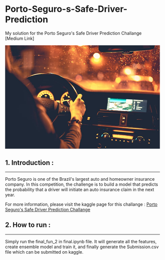 # Porto-Seguro-s-Safe-Driver-Prediction
My solution for the Porto Seguro's Safe Driver Prediction Challange
[Medium Link]

![image](image.jpg)

## 1. Introduction :
________________________________________________________________________

Porto Seguro is one of the Brazil's largest auto and homeowner insurance company. In this competition, the challenge is to build a model that predicts the probability that a driver will initiate an auto insurance claim in the next year.

For more information, please visit the kaggle page for this challange :
[Porto Seguro's Safe Driver Prediction Challange](https://www.kaggle.com/c/porto-seguro-safe-driver-prediction)

## 2. How to run :
________________________________________________________________________

Simply run the final_fun_2 in final.ipynb file. It will generate all the features, create ensemble model and train it, and finally generate the Submission.csv file which can be submitted on kaggle.